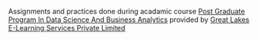 Assignments and practices done during acadamic course <a href="https://www.greatlearning.in/pg-program-dsba">Post Graduate Program In Data Science And Business Analytics</a> provided by <a href="www.greatlearning.com">Great Lakes E-Learning Services Private Limited</a>